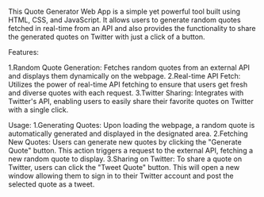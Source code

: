This Quote Generator Web App is a simple yet powerful tool built using HTML, CSS, and JavaScript. 
It allows users to generate random quotes fetched in real-time from an API and also provides the functionality 
to share the generated quotes on Twitter with just a click of a button.

Features:


1.Random Quote Generation: Fetches random quotes from an external API and displays them dynamically on the webpage.
2.Real-time API Fetch: Utilizes the power of real-time API fetching to ensure that users get fresh and diverse quotes with each request.
3.Twitter Sharing: Integrates with Twitter's API, enabling users to easily share their favorite quotes on Twitter with a single click.

Usage:
1.Generating Quotes:
Upon loading the webpage, a random quote is automatically generated and displayed in the designated area.
2.Fetching New Quotes:
Users can generate new quotes by clicking the "Generate Quote" button. This action triggers a request to the external API, fetching a new random quote to display.
3.Sharing on Twitter:
To share a quote on Twitter, users can click the "Tweet Quote" button. This will open a new window allowing them to sign in to their Twitter account and post the selected quote as a tweet.
